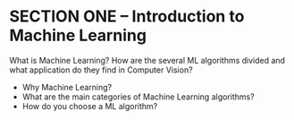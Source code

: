 # SECTION ONE – Introduction to Machine Learning

What is Machine Learning? How are the several ML algorithms divided and what application do they find in Computer Vision?


* Why Machine Learning?
* What are the main categories of Machine Learning algorithms?
* How do you choose a ML algorithm?
